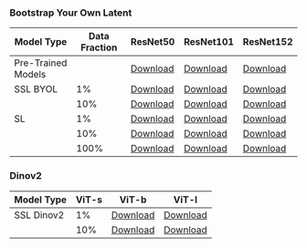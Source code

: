 ### Bootstrap Your Own Latent
| Model Type |Data Fraction   |  ResNet50  | ResNet101 | ResNet152 |
|------------|----------|-----------|-----------|-----------|
| Pre-Trained Models|     | [Download]()    | [Download]()    | [Download]()    |
|   SSL  BYOL|    1%    | [Download](https://kmitlthailand-my.sharepoint.com/:u:/g/personal/63609007_kmitl_ac_th/EV5FV4bveo1NqCjYeQmoR08B6GQcHaArWfzQTxGgYgxlqQ?e=hbRD5i)    | [Download](https://kmitlthailand-my.sharepoint.com/:u:/g/personal/63609007_kmitl_ac_th/Edmok9wGgkJBsmGpC98vnQwBQOdbR2UeJOfhuc2oTEPbXA?e=oSeQeg)    | [Download](https://kmitlthailand-my.sharepoint.com/:u:/g/personal/63609007_kmitl_ac_th/Eet9TSWdMwVInBbrAEwdV5YBrbleYE1CAdpkeSllCc0S7g?e=aIiaNW)    |
|            |    10%   | [Download](https://kmitlthailand-my.sharepoint.com/:u:/g/personal/63609007_kmitl_ac_th/ES8MGMxMD0RAs2X93qGrrWQBgYaNRiPH_jfK0F6O93h9qw?e=RT17Lo)    | [Download](https://kmitlthailand-my.sharepoint.com/:u:/g/personal/63609007_kmitl_ac_th/EUWopIfZkpJKu2qg9fnCqOEBgDyVIopAtf4tauIEZrA7IA?e=guRCOx)    | [Download](https://kmitlthailand-my.sharepoint.com/:u:/g/personal/63609007_kmitl_ac_th/EYfxWBaqZ_hFtZCaUzuoreoBMLzYCyU3Dl0cF6CQYlHmeA?e=9t2Xmd)    |
|       SL   |    1%    | [Download](https://kmitlthailand-my.sharepoint.com/:u:/g/personal/63609007_kmitl_ac_th/ERYTdEThcvhBpKBMk17JCi4BM9r2tGXu-gaVQrPUP0HFUA?e=e9fbmD)    | [Download](https://kmitlthailand-my.sharepoint.com/:u:/g/personal/63609007_kmitl_ac_th/EZDQ9uL9KhZHo3sM9VTNY0EBpC8F_Oq-rIHQDxT7AjPxkQ?e=G0m1Jx)    | [Download](https://kmitlthailand-my.sharepoint.com/:u:/g/personal/63609007_kmitl_ac_th/ERpMHC7_sHdPhFkMuQtEyy0BKPgVMs5n5BTudbT7POlBig?e=eld941)    |
|            |    10%    | [Download](https://kmitlthailand-my.sharepoint.com/:u:/g/personal/63609007_kmitl_ac_th/ESvS3Yj549FNmZKHTE8EcHEBwsXlW281cMHgdDc05jn4rQ?e=wjjfiE)    | [Download](https://kmitlthailand-my.sharepoint.com/:u:/g/personal/63609007_kmitl_ac_th/EYMBip_WJtRBgBpBPTrog88BGQoFLOp-nN9AIpJRo9dy1w?e=5XzOZX)    | [Download](https://kmitlthailand-my.sharepoint.com/:u:/g/personal/63609007_kmitl_ac_th/EWDH5ETxkypNq8lhexDN4rAB3DBtbYVt1YxUdTpIYgM6zg?e=ivT4Aa)    |
|            |    100%    | [Download](https://kmitlthailand-my.sharepoint.com/:u:/g/personal/63609007_kmitl_ac_th/EU5BWw_ZsLJDkbBOje-uiNkBdJGXF8zjtHW58KM3wsiqqg?e=4gkU76)    | [Download](https://kmitlthailand-my.sharepoint.com/:u:/g/personal/63609007_kmitl_ac_th/ESWNnuWNvqFJn056o6L-NugBXpNGfTZpBI88YKi2UQ_zmw?e=O9wXr6)    | [Download](https://kmitlthailand-my.sharepoint.com/:u:/g/personal/63609007_kmitl_ac_th/EYtn4lW35DdJmjZQtVxP4ZcBTahIXxNQ1cUuXwr47l-7JA?e=Yki2MM)    |



### Dinov2
| Model Type   | ViT-s | ViT-b | ViT-l |
|--------------|-------|-------|-------|
| SSL Dinov2   |    1%    | [Download]()    | [Download]()    | [Download]()    |
|              |    10%   | [Download]()    | [Download]()    | [Download]()    |
